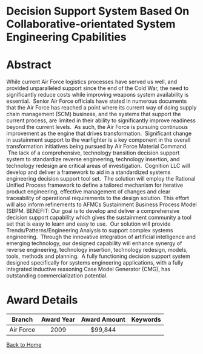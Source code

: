 
Decision Support System Based On Collaborative-orientated System Engineering Cpabilities
========================================================================================

# Abstract


While current Air Force logistics processes have served us well, and provided unparalleled support since the end of the Cold War, the need to significantly reduce costs while improving weapons system availability is essential.  Senior Air Force officials have stated in numerous documents that the Air Force has reached a point where its current way of doing supply chain management (SCM) business, and the systems that support the current process, are limited in their ability to significantly improve readiness beyond the current levels.  As such, the Air Force is pursuing continuous improvement as the engine that drives transformation.  Significant change in sustainment support to the warfighter is a key component in the overall transformation initiatives being pursued by Air Force Material Command.  The lack of a comprehensive, technology transition decision support system to standardize reverse engineering, technology insertion, and technology redesign are critical areas of investigation.  Cognition LLC will develop and deliver a framework to aid in a standardized systems engineering decision support tool set.  The solution will employ the Rational Unified Process framework to define a tailored mechanism for iterative product engineering, effective management of changes and clear traceability of operational requirements to the design solution. This effort will also inform refinements to AFMCs Sustainment Business Process Model (SBPM.  BENEFIT: Our goal is to develop and deliver a comprehensive decision support capability which gives the sustainment community a tool set that is easy to learn and easy to use.  Our solution will provide Trends/Patterns/Engineering Analysis to support complex systems engineering.  Through the innovative integration of artificial intelligence and emerging technology, our designed capability will enhance synergy of reverse engineering, technology insertion, technology redesign, models, tools, methods and planning.  A fully functioning decision support system designed specifically for systems engineering applications, with a fully integrated inductive reasoning Case Model Generator (CMG), has outstanding commercialization potential.  

# Award Details

|Branch|Award Year|Award Amount|Keywords|
| :---: | :---: | :---: | :---: |
|Air Force|2009|$99,844||
  
  


[Back to Home](https://github.com/chrischow/dod_sbir_awards/Reports/DJ/#1330)